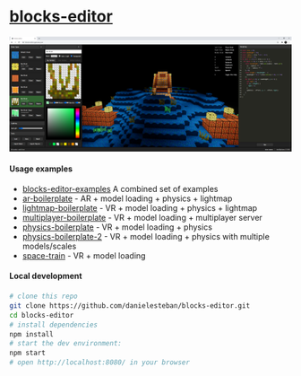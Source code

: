[blocks-editor](https://blocks-editor.gatunes.com/)
==

[![screenshot](screenshot.png)](https://blocks-editor.gatunes.com/)

#### Usage examples

 * [blocks-editor-examples](https://github.com/danielesteban/blocks-editor-examples) A combined set of examples
 * [ar-boilerplate](https://ar-boilerplate.glitch.me/) - AR + model loading + physics + lightmap
 * [lightmap-boilerplate](https://lightmap-boilerplate.glitch.me/) - VR + model loading + physics + lightmap
 * [multiplayer-boilerplate](https://multiplayer-boilerplate.glitch.me/) - VR + model loading + multiplayer server
 * [physics-boilerplate](https://physics-boilerplate.glitch.me/) - VR + model loading + physics
 * [physics-boilerplate-2](https://physics-boilerplate-2.glitch.me/) - VR + model loading + physics with multiple models/scales
 * [space-train](https://space-train.glitch.me/) - VR + model loading

#### Local development

```bash
# clone this repo
git clone https://github.com/danielesteban/blocks-editor.git
cd blocks-editor
# install dependencies
npm install
# start the dev environment:
npm start
# open http://localhost:8080/ in your browser
```
